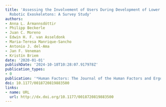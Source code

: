 ```yaml
---
title: 'Assessing the Involvement of Users During Development of Lower Limb Wearable
  Robotic Exoskeletons: A Survey Study'
authors:
- Anna L. Ármannsdóttir
- Philipp Beckerle
- Juan C. Moreno
- Edwin H. F. van Asseldonk
- Maria-Teresa Manrique-Sancho
- Antonio J. del-Ama
- Jan F. Veneman
- Kristín Briem
date: '2020-01-01'
publishDate: '2024-10-18T10:28:07.917978Z'
publication_types:
- 0
publication: '*Human Factors: The Journal of the Human Factors and Ergonomics Society*'
doi: 10.1177/0018720819883500
links:
- name: URL
  url: http://dx.doi.org/10.1177/0018720819883500
---
```

